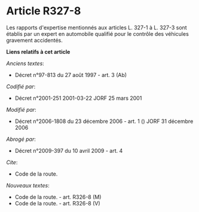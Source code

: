 # Article R327-8

Les rapports d'expertise mentionnés aux articles L. 327-1 à L. 327-3 sont établis par un expert en automobile qualifié pour
le contrôle des véhicules gravement accidentés.

**Liens relatifs à cet article**

_Anciens textes_:

  - Décret n°97-813 du 27 août 1997 - art. 3 (Ab)

_Codifié par_:

  - Décret n°2001-251 2001-03-22 JORF 25 mars 2001

_Modifié par_:

  - Décret n°2006-1808 du 23 décembre 2006 - art. 1 () JORF 31 décembre 2006

_Abrogé par_:

  - Décret n°2009-397 du 10 avril 2009 - art. 4

_Cite_:

  - Code de la route.

_Nouveaux textes_:

  - Code de la route. - art. R326-8 (M)
  - Code de la route. - art. R326-8 (V)
